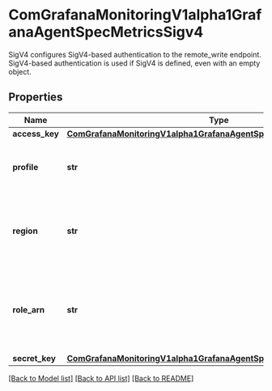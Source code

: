 # ComGrafanaMonitoringV1alpha1GrafanaAgentSpecMetricsSigv4

SigV4 configures SigV4-based authentication to the remote_write endpoint. SigV4-based authentication is used if SigV4 is defined, even with an empty object.
## Properties
Name | Type | Description | Notes
------------ | ------------- | ------------- | -------------
**access_key** | [**ComGrafanaMonitoringV1alpha1GrafanaAgentSpecMetricsSigv4AccessKey**](ComGrafanaMonitoringV1alpha1GrafanaAgentSpecMetricsSigv4AccessKey.md) |  | [optional] 
**profile** | **str** | Profile is the named AWS profile to use for authentication. | [optional] 
**region** | **str** | Region of the AWS endpoint. If blank, the region from the default credentials chain is used. | [optional] 
**role_arn** | **str** | RoleARN is the AWS Role ARN to use for authentication, as an alternative for using the AWS API keys. | [optional] 
**secret_key** | [**ComGrafanaMonitoringV1alpha1GrafanaAgentSpecMetricsSigv4SecretKey**](ComGrafanaMonitoringV1alpha1GrafanaAgentSpecMetricsSigv4SecretKey.md) |  | [optional] 

[[Back to Model list]](../README.md#documentation-for-models) [[Back to API list]](../README.md#documentation-for-api-endpoints) [[Back to README]](../README.md)


